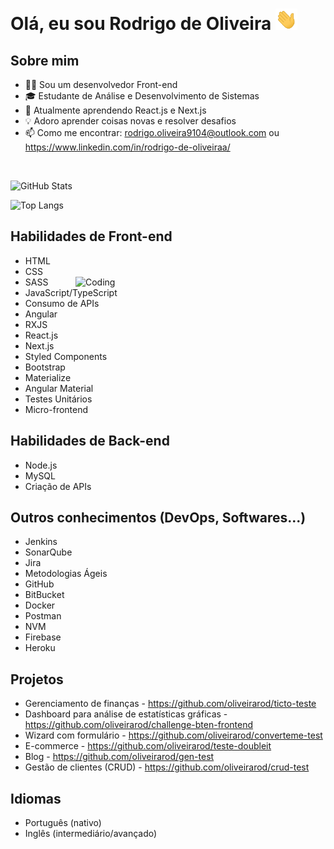 # Olá, eu sou Rodrigo de Oliveira <img width="35" src="https://github.com/1999AZZAR/1999AZZAR/blob/main/resources/img/waving.gif">

## Sobre mim
- 👨‍💻 Sou um desenvolvedor Front-end
- 🎓 Estudante de Análise e Desenvolvimento de Sistemas
- 🌱 Atualmente aprendendo React.js e Next.js
- 💡 Adoro aprender coisas novas e resolver desafios
- 📫 Como me encontrar: rodrigo.oliveira9104@outlook.com ou https://www.linkedin.com/in/rodrigo-de-oliveiraa/

<div>
  <br>

  ![GitHub Stats](https://github-readme-stats.vercel.app/api?username=oliveirarod&show_icons=true&theme=radical)
  
  ![Top Langs](https://github-readme-stats.vercel.app/api/top-langs/?username=oliveirarod&theme=radical)
</div>

## Habilidades de Front-end
- HTML
- CSS
- SASS <img align="right" alt="Coding" width="400" src="https://media.tenor.com/2uyENRmiUt0AAAAC/coding.gif" />
- JavaScript/TypeScript
- Consumo de APIs
- Angular
- RXJS
- React.js
- Next.js
- Styled Components
- Bootstrap
- Materialize
- Angular Material
- Testes Unitários
- Micro-frontend


## Habilidades de Back-end
- Node.js
- MySQL
- Criação de APIs

## Outros conhecimentos (DevOps, Softwares...)
- Jenkins
- SonarQube
- Jira
- Metodologias Ágeis
- GitHub
- BitBucket
- Docker
- Postman
- NVM
- Firebase
- Heroku

## Projetos
- Gerenciamento de finanças - https://github.com/oliveirarod/ticto-teste
- Dashboard para análise de estatísticas gráficas - https://github.com/oliveirarod/challenge-bten-frontend
- Wizard com formulário - https://github.com/oliveirarod/converteme-test
- E-commerce - https://github.com/oliveirarod/teste-doubleit
- Blog - https://github.com/oliveirarod/gen-test
- Gestão de clientes (CRUD) - https://github.com/oliveirarod/crud-test

## Idiomas
- Português (nativo)
- Inglês (intermediário/avançado)
